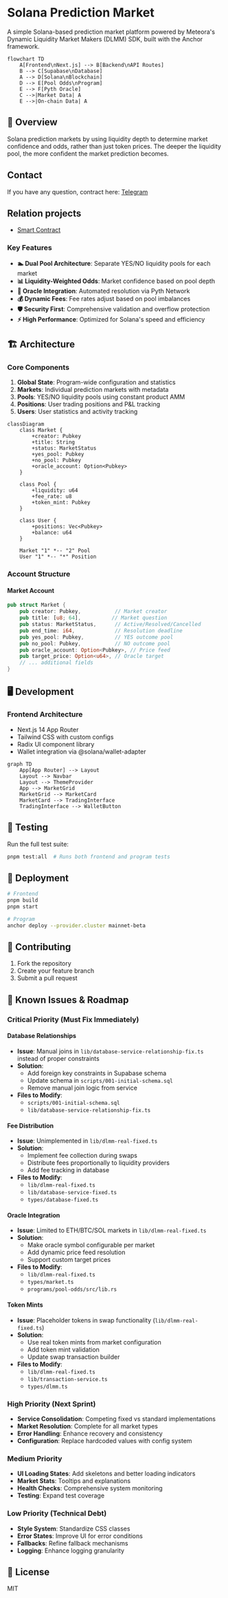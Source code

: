 # Solana Prediction Market 

A simple Solana-based prediction market platform powered by Meteora's Dynamic Liquidity Market Makers (DLMM) SDK, built with the Anchor framework.

```mermaid
flowchart TD
    A[Frontend\nNext.js] --> B[Backend\nAPI Routes]
    B --> C[Supabase\nDatabase]
    A --> D[Solana\nBlockchain]
    D --> E[Pool Odds\nProgram]
    E --> F[Pyth Oracle]
    C -->|Market Data| A
    E -->|On-chain Data| A
```

## 🌟 Overview

Solana prediction markets by using liquidity depth to determine market confidence and odds, rather than just token prices. The deeper the liquidity pool, the more confident the market prediction becomes.

## Contact

If you have any question, contract here: [Telegram](https://t.me/shiny0103)

## Relation projects

- [Smart Contract](https://github.com/L9T-Development/prediction-market-contract-main-solana)

### Key Features

- **🏊 Dual Pool Architecture**: Separate YES/NO liquidity pools for each market
- **📊 Liquidity-Weighted Odds**: Market confidence based on pool depth
- **🔮 Oracle Integration**: Automated resolution via Pyth Network
- **💰 Dynamic Fees**: Fee rates adjust based on pool imbalances
- **🛡️ Security First**: Comprehensive validation and overflow protection
- **⚡ High Performance**: Optimized for Solana's speed and efficiency

## 🏗️ Architecture

### Core Components

1. **Global State**: Program-wide configuration and statistics
2. **Markets**: Individual prediction markets with metadata
3. **Pools**: YES/NO liquidity pools using constant product AMM
4. **Positions**: User trading positions and P&L tracking
5. **Users**: User statistics and activity tracking

```mermaid
classDiagram
    class Market {
        +creator: Pubkey
        +title: String
        +status: MarketStatus
        +yes_pool: Pubkey
        +no_pool: Pubkey
        +oracle_account: Option<Pubkey>
    }
    
    class Pool {
        +liquidity: u64
        +fee_rate: u8
        +token_mint: Pubkey
    }
    
    class User {
        +positions: Vec<Pubkey>
        +balance: u64
    }
    
    Market "1" *-- "2" Pool
    User "1" *-- "*" Position
```

### Account Structure

#### Market Account
```rust
pub struct Market {
    pub creator: Pubkey,           // Market creator
    pub title: [u8; 64],          // Market question
    pub status: MarketStatus,      // Active/Resolved/Cancelled
    pub end_time: i64,             // Resolution deadline
    pub yes_pool: Pubkey,          // YES outcome pool
    pub no_pool: Pubkey,           // NO outcome pool
    pub oracle_account: Option<Pubkey>, // Price feed
    pub target_price: Option<u64>, // Oracle target
    // ... additional fields
}
```

## 🖥️ Development

### Frontend Architecture
- Next.js 14 App Router
- Tailwind CSS with custom configs
- Radix UI component library
- Wallet integration via @solana/wallet-adapter

```mermaid
graph TD
    App[App Router] --> Layout
    Layout --> Navbar
    Layout --> ThemeProvider
    App --> MarketGrid
    MarketGrid --> MarketCard
    MarketCard --> TradingInterface
    TradingInterface --> WalletButton
```

## 🧪 Testing
Run the full test suite:
```bash
pnpm test:all  # Runs both frontend and program tests
```

## 🚢 Deployment
```bash
# Frontend
pnpm build
pnpm start

# Program
anchor deploy --provider.cluster mainnet-beta
```

## 🤝 Contributing
1. Fork the repository
2. Create your feature branch
3. Submit a pull request

## 🚧 Known Issues & Roadmap

### Critical Priority (Must Fix Immediately)

#### Database Relationships
- **Issue**: Manual joins in `lib/database-service-relationship-fix.ts` instead of proper constraints
- **Solution**: 
  - Add foreign key constraints in Supabase schema
  - Update schema in `scripts/001-initial-schema.sql`
  - Remove manual join logic from service
- **Files to Modify**:
  - `scripts/001-initial-schema.sql`
  - `lib/database-service-relationship-fix.ts`

#### Fee Distribution
- **Issue**: Unimplemented in `lib/dlmm-real-fixed.ts`
- **Solution**:
  - Implement fee collection during swaps
  - Distribute fees proportionally to liquidity providers
  - Add fee tracking in database
- **Files to Modify**:
  - `lib/dlmm-real-fixed.ts`
  - `lib/database-service-fixed.ts`
  - `types/database-fixed.ts`

#### Oracle Integration
- **Issue**: Limited to ETH/BTC/SOL markets in `lib/dlmm-real-fixed.ts`
- **Solution**:
  - Make oracle symbol configurable per market
  - Add dynamic price feed resolution
  - Support custom target prices
- **Files to Modify**:
  - `lib/dlmm-real-fixed.ts`
  - `types/market.ts`
  - `programs/pool-odds/src/lib.rs`

#### Token Mints
- **Issue**: Placeholder tokens in swap functionality (`lib/dlmm-real-fixed.ts`)
- **Solution**:
  - Use real token mints from market configuration
  - Add token mint validation
  - Update swap transaction builder
- **Files to Modify**:
  - `lib/dlmm-real-fixed.ts`
  - `lib/transaction-service.ts`
  - `types/dlmm.ts`

### High Priority (Next Sprint)
- **Service Consolidation**: Competing fixed vs standard implementations
- **Market Resolution**: Complete for all market types
- **Error Handling**: Enhance recovery and consistency
- **Configuration**: Replace hardcoded values with config system

### Medium Priority
- **UI Loading States**: Add skeletons and better loading indicators
- **Market Stats**: Tooltips and explanations
- **Health Checks**: Comprehensive system monitoring
- **Testing**: Expand test coverage

### Low Priority (Technical Debt)
- **Style System**: Standardize CSS classes
- **Error States**: Improve UI for error conditions
- **Fallbacks**: Refine fallback mechanisms
- **Logging**: Enhance logging granularity

## 📄 License
MIT
